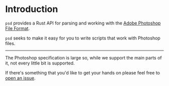 # Introduction

`psd` provides a Rust API for parsing and working with the [Adobe Photoshop File Format](https://www.adobe.com/devnet-apps/photoshop/fileformatashtml/#50577409_89817).

`psd` seeks to make it easy for you to write scripts that work with Photoshop files.

---

The Photoshop specification is large so, while we support the main parts of it, not every little bit
is supported.

If there's something that you'd like to get your hands on please feel free to [open an issue].

[texture_packer]: https://github.com/PistonDevelopers/texture_packer
[open an issue]: https://github.com/chinedufn/psd/issues
